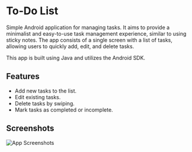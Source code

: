 # To-Do List

Simple Android application for managing tasks. It aims to provide a minimalist and easy-to-use task management experience, similar to using sticky notes. The app consists of a single screen with a list of tasks, allowing users to quickly add, edit, and delete tasks.

This app is built using Java and utilizes the Android SDK.

## Features

- Add new tasks to the list.
- Edit existing tasks.
- Delete tasks by swiping.
- Mark tasks as completed or incomplete.

## Screenshots

![App Screenshots](https://github.com/isabelasaenz/android-app/assets/61302115/7b689a92-73a0-4830-baa5-0ff5eb1266b0)

